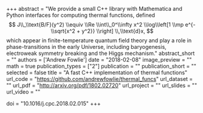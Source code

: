 +++
abstract = "We provide a small C++ library with Mathematica and Python interfaces for computing thermal functions, defined $$ J\\_\\text{B/F}(y^2) \\equiv \\Re \\int\\_0^\\infty x^2 \\log\\left[1 \\mp e^{-\\sqrt{x^2 + y^2}} \\right] \\,\\text{d}x, $$ which appear in finite-temperature quantum field theory and play a role in phase-transitions in the early Universe, including baryogenesis, electroweak symmetry breaking and the Higgs mechanism."
abstract_short = ""
authors = ['Andrew Fowlie']
date = "2018-02-08"
image_preview = ""
math = true
publication_types = ["2"]
publication = ""
publication_short = ""
selected = false
title = "A fast C++ implementation of thermal functions"
url_code = "https://github.com/andrewfowlie/thermal_funcs"
url_dataset = ""
url_pdf = "http://arxiv.org/pdf/1802.02720"
url_project = ""
url_slides = ""
url_video = ""

doi = "10.1016/j.cpc.2018.02.015"
+++

